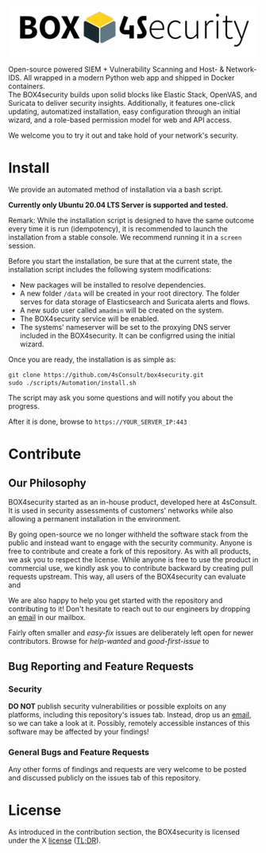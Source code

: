 ![](docs/box4security.png)

Open-source powered SIEM + Vulnerability Scanning and Host- & Network-IDS. All wrapped in a modern Python web app and shipped in Docker containers.   
The BOX4security builds upon solid blocks like Elastic Stack, OpenVAS, and Suricata to deliver security insights. Additionally, it features one-click updating, automatized installation, easy configuration through an initial wizard, and a role-based permission model for web and API access. 

We welcome you to try it out and take hold of your network's security.


# Install
We provide an automated method of installation via a bash script.

**Currently only Ubuntu 20.04 LTS Server is supported and tested.** 

Remark: While the installation script is designed to have the same outcome every time it is run (idempotency), it is recommended to launch the installation from a stable console. We recommend running it in a `screen` session.

Before you start the installation, be sure that at the current state, the installation script includes the following system modifications:

* New packages will be installed to resolve dependencies.
* A new folder `/data` will be created in your root directory. The folder serves for data storage of Elasticsearch and Suricata alerts and flows.
* A new sudo user called `amadmin` will be created on the system.
* The BOX4security service will be enabled.
* The systems' nameserver will be set to the proxying DNS server included in the BOX4security. It can be configrred using the initial wizard.

Once you are ready, the installation is as simple as: 
```
git clone https://github.com/4sConsult/box4security.git
sudo ./scripts/Automation/install.sh
```

The script may ask you some questions and will notify you about the progress.

After it is done, browse to `https://YOUR_SERVER_IP:443`

# Contribute
## Our Philosophy

BOX4security started as an in-house product, developed here at 4sConsult.
It is used in security assessments of customers' networks while also allowing a permanent installation in the environment.  

By going open-source we no longer withheld the software stack from the public and instead want to engage with the security community. Anyone is free to contribute and create a fork of this repository. As with all products, we ask you to respect the license. While anyone is free to use the product in commercial use, we kindly ask you to contribute backward by creating pull requests upstream. This way, all users of the BOX4security can evaluate and 

We are also happy to help you get started with the repository and contributing to it!
Don't hesitate to reach out to our engineers by dropping an [email](mailto:box@4sconsult.de) in our mailbox.

Fairly often smaller and *easy-fix* issues are deliberately left open for newer contributors. Browse for *help-wanted* and *good-first-issue* to 

## Bug Reporting and Feature Requests
### Security
**DO NOT** publish security vulnerabilities or possible exploits on any platforms, including this repository's issues tab. Instead, drop us an [email](mailto:box@4sconsult.de), so we can take a look at it.
Possibly, remotely accessible instances of this software may be affected by your findings!

### General Bugs and Feature Requests
Any other forms of findings and requests are very welcome to be posted and discussed publicly on the issues tab of this repository.

# License
As introduced in the contribution section, the BOX4security is licensed under the X [license](LICENSE) ([TL;DR](tldrlicense)).